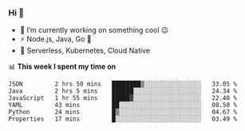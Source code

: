 ### Hi 👋

<!--
**nodejh/nodejh** is a ✨ _special_ ✨ repository because its `README.md` (this file) appears on your GitHub profile.

Here are some ideas to get you started:

- 🔭 I’m currently working on ...
- 🌱 I’m currently learning ...
- 👯 I’m looking to collaborate on ...
- 🤔 I’m looking for help with ...
- 💬 Ask me about ...
- 📫 How to reach me: ...
- 😄 Pronouns: ...
- ⚡ Fun fact: ...
-->

- 🔭 I’m currently working on something cool :wink:
- ⚡ Node.js, Java, Go :thought_balloon:
- 🤖 Serverless, Kubernetes, Cloud Native

📊 **This week I spent my time on**

<!--START_SECTION:waka-->

```text
JSON         2 hrs 50 mins   ████████▒░░░░░░░░░░░░░░░░   33.05 %
Java         2 hrs 5 mins    ██████░░░░░░░░░░░░░░░░░░░   24.34 %
JavaScript   1 hr 55 mins    █████▓░░░░░░░░░░░░░░░░░░░   22.40 %
YAML         43 mins         ██░░░░░░░░░░░░░░░░░░░░░░░   08.50 %
Python       24 mins         █▒░░░░░░░░░░░░░░░░░░░░░░░   04.67 %
Properties   17 mins         █░░░░░░░░░░░░░░░░░░░░░░░░   03.49 %
```

<!--END_SECTION:waka-->


<!--
:traffic_light: **Visitors**

![visitors](https://visitor-badge.glitch.me/badge?page_id=nodejh.nodejh)
-->
